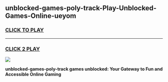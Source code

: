 
## unblocked-games-poly-track-Play-Unblocked-Games-Online-ueyom
<h3>
<a href="https://premium76.site?title=unblocked-games-poly-track&ref=25A">CLICK TO PLAY</a></h3>
<hr>

<h3>
<a href="https://premium76.site?title=unblocked-games-poly-track&ref=25A">CLICK 2 PLAY</a>
  
</h3>

<a href="https://premium76.site?title=unblocked-games-poly-track&ref=25A"><img src="https://clearcache.store/games.png"></a>


**unblocked-games-poly-track games unblocked: Your Gateway to Fun and Accessible Online Gaming**
